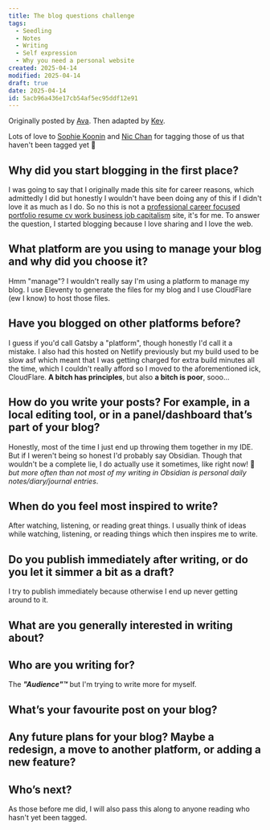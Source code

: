 ```yaml
---
title: The blog questions challenge
tags:
  - Seedling
  - Notes
  - Writing
  - Self expression
  - Why you need a personal website
created: 2025-04-14
modified: 2025-04-14
draft: true
date: 2025-04-14
id: 5acb96a436e17cb54af5ec95ddf12e91
---
```

Originally posted by [Ava](https://blog.avas.space/bear-blog-challenge/). Then adapted by [Kev](https://kevquirk.com/blog/blog-questions-challenge).

Lots of love to [Sophie Koonin](https://localghost.dev/blog/the-blog-questions-challenge/) and [Nic Chan](https://www.nicchan.me/blog/coming-out-of-my-cage-and-ive-been-doing-just-fine/) for tagging those of us that haven't been tagged yet 💜

## Why did you start blogging in the first place?

I was going to say that I originally made this site for career reasons, which admittedly I did but honestly I wouldn't have been doing any of this if I didn't love it as much as I do. So no this is not a [professional career focused portfolio resume cv work business job capitalism](https://business-business.business/) site, it's for me.
To answer the question, I started blogging because I love sharing and I love the web.

## What platform are you using to manage your blog and why did you choose it?

Hmm "manage"? I wouldn't really say I'm using a platform to manage my blog. I use Eleventy to generate the files for my blog and I use CloudFlare (ew I know) to host those files.

## Have you blogged on other platforms before?

I guess if you'd call Gatsby a "platform", though honestly I'd call it a mistake. I also had this hosted on Netlify previously but my build used to be slow asf which meant that I was getting charged for extra build minutes all the time, which I couldn't really afford so I moved to the aforementioned ick, CloudFlare.
**A bitch has principles**, but also **a bitch is poor**, sooo…

## How do you write your posts? For example, in a local editing tool, or in a panel/dashboard that’s part of your blog?

Honestly, most of the time I just end up throwing them together in my IDE. But if I weren't being so honest I'd probably say Obsidian. Though that wouldn't be a complete lie, I do actually use it sometimes, like right now! 🎉 _but more often than not most of my writing in Obsidian is personal daily notes/diary/journal entries_.

## When do you feel most inspired to write?

After watching, listening, or reading great things. I usually think of ideas while watching, listening, or reading things which then inspires me to write.

## Do you publish immediately after writing, or do you let it simmer a bit as a draft?

I try to publish immediately because otherwise I end up never getting around to it.

## What are you generally interested in writing about?

## Who are you writing for?

The **_"Audience"™_** but I'm trying to write more for myself.

## What’s your favourite post on your blog?

## Any future plans for your blog? Maybe a redesign, a move to another platform, or adding a new feature?

## Who’s next?

As those before me did, I will also pass this along to anyone reading who hasn't yet been tagged.

